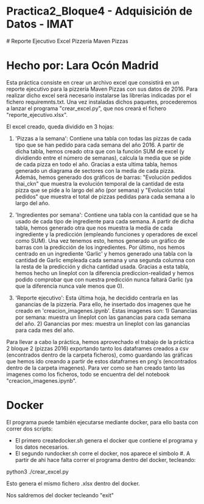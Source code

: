 # Practica2_Bloque4 - Adquisición de Datos - IMAT
# Reporte Ejecutivo Excel Pizzería Maven Pizzas
# Hecho por: Lara Ocón Madrid

Esta práctica consiste en crear un archivo excel que consistirá en un reporte ejecutivo para la pizzería Maven Pizzas con sus datos de 2016. Para realizar dicho excel será necesario instalarse las librerías indicadas por el fichero requiremnts.txt. Una vez instaladas dichos paquetes, procederemos a lanzar el programa "crear_excel.py", que nos creará el fichero "reporte_ejecutivo.xlsx". 

El excel creado, queda dividido en 3 hojas:
1) 'Pizzas a la semana':
    Contiene una tabla con todas las pizzas de cada tipo que se han pedido para cada semana del año 2016. A partir de dicha tabla, hemos creado otra que con la función SUM de excel (y dividiendo entre el número de semanas), calcula la media que se pide de cada pizza en todo el año. Gracias a esta ultima tabla, hemos generado un diagrama de sectores con la media de cada pizza. Además, hemos generado dos gráficos de barras: "Evolución pedidos thai_ckn" que muestra la evolución temporal de la cantidad de esta pizza que se pide a lo largo del año (por semana) y "Evolución total pedidos" que muestra el total de pizzas pedidas para cada semana a lo largo del año.

2) 'Ingredientes por semana':
    Contiene una tabla con la cantidad que se ha usado de cada tipo de ingrediente para cada semana. A partir de dicha tabla, hemos generado otra que nos muestra la media de cada ingrediente y la predicción (empleando funciones y operadores de excel como SUM). Una vez tenemos esto, hemos generado un gráfico de barras con la predicción de los ingredientes. Por último, nos hemos centrado en un ingrediente 'Garlic' y hemos generado una tabla con la cantidad de Garlic empleada cada semana y una segunda columna con la resta de la predicción y dicha cantidad usada. Gracias a esta tabla, hemos hecho un lineplot con la diferencia prediccion-realidad y hemos podido comprobar que con nuestra predicción nunca faltará Garlic (ya que la diferencia nunca vale menos que 0).

3) 'Reporte ejecutivo':
    Esta última hoja, he decidido centrarla en las ganancias de la pizzería. Para ello, he insertado dos imagenes que he creado en 'creacion_imagenes.ipynb'. Estas imagenes son: 1) Ganancias por semana: muestra un lineplot con las ganancias para cada semana del año. 2) Ganancias por mes: muestra un lineplot con las ganancias para cada mes del año.

Para llevar a cabo la práctica, hemos aprovechado el trabajo de la práctica 2 bloque 2 (pizzas 2016) exportando tanto los dataframes creados a csv (encontrados dentro de la carpeta ficheros), como guardando las gráficas que hemos ido creando a partir de estos dataframes en png's (encontrados dentro de la carpeta imagenes). Para ver como se han creado tanto las imagenes como los ficheros, todo se encuentra del del notebook "creacion_imagenes.ipynb".

Docker
======

El programa puede también ejecutarse mediante docker, para ello basta con correr dos scripts: 

- El primero createdocker.sh genera el docker que contiene el programa y los datos necesarios.
- El segundo rundocker.sh corre el docker, nos aparece el simbolo #. A partir de ahi hace falta correr el programa dentro del docker, tecleando:

python3 ./crear_excel.py

Esto genera el mismo fichero .xlsx dentro del docker.

Nos saldremos del docker tecleando "exit"



